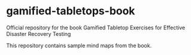 # gamified-tabletops-book
Official repository for the book Gamified Tabletop Exercises for Effective Disaster Recovery Testing

This repository contains sample mind maps from the book.
